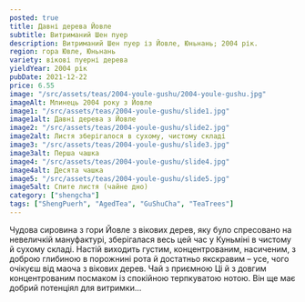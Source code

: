 ```yaml
---
posted: true
title: Давні дерева Йовле
subtitle: Витриманий Шен пуер
description: Витриманий Шен пуер із Йовле, Юньнань; 2004 рік.
region: гора Ювле, Юньнань
variety: вікові пуерні дерева
yieldYear: 2004 рік
pubDate: 2021-12-22
price: 6.55
image: "/src/assets/teas/2004-youle-gushu/2004-youle-gushu.jpg"
imageAlt: Млинець 2004 року з Йовле
image1: "/src/assets/teas/2004-youle-gushu/slide1.jpg"
image1alt: Давні дерева з Йовле
image2: "/src/assets/teas/2004-youle-gushu/slide2.jpg"
image2alt: Листя зберігалося в сухому, чистому складі
image3: "/src/assets/teas/2004-youle-gushu/slide3.jpg"
image3alt: Перша чашка
image4: "/src/assets/teas/2004-youle-gushu/slide4.jpg"
image4alt: Десята чашка
image5: "/src/assets/teas/2004-youle-gushu/slide5.jpg"
image5alt: Спите листя (чайне дно)
category: ["shengcha"]
tags: ["ShengPuerh", "AgedTea", "GuShuCha", "TeaTrees"]
---
```


Чудова сировина з гори Йовле з вікових дерев, яку було спресовано на невеличкій мануфактурі, зберігалася весь цей час у Куньміні в чистому й сухому складі. Настій виходить густим, концентрованим, насиченим, з доброю глибиною в порожнині рота й достатньо якскравим – усе, чого очікуєш від маоча з вікових дерев. Чай з приємною Ці й з довгим концентрованим посмаком із спокійною терпкуватою нотою. Він ще має добрий потенціял для витримки...